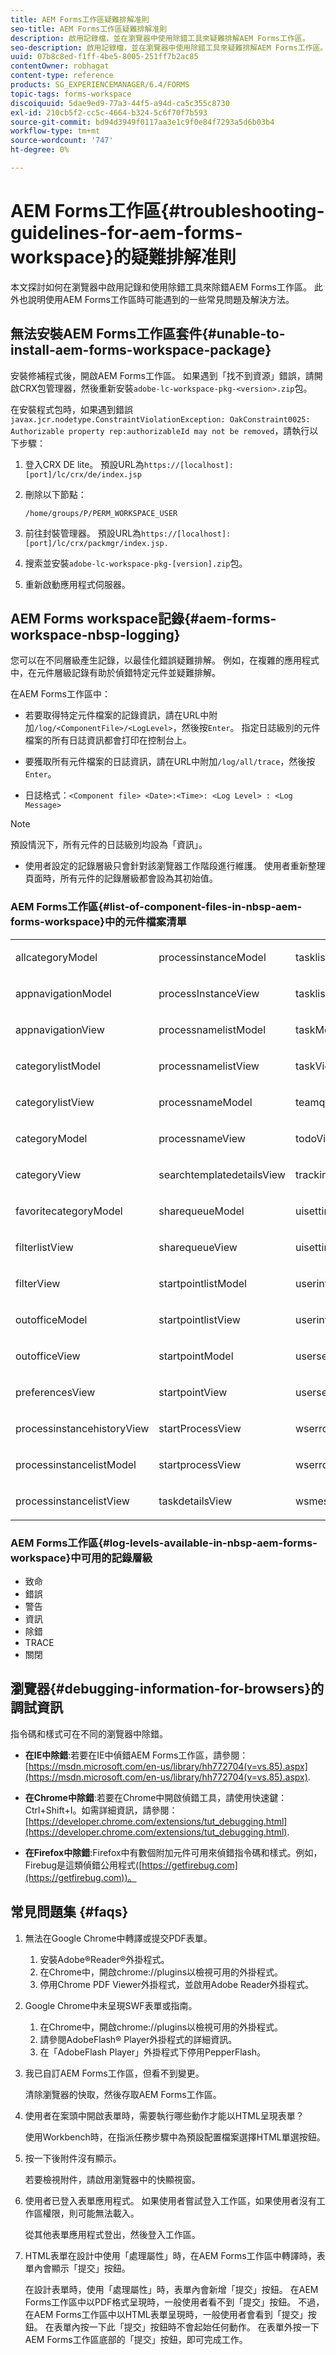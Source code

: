 ```yaml
---
title: AEM Forms工作區疑難排解准則
seo-title: AEM Forms工作區疑難排解准則
description: 啟用記錄檔，並在瀏覽器中使用除錯工具來疑難排解AEM Forms工作區。
seo-description: 啟用記錄檔，並在瀏覽器中使用除錯工具來疑難排解AEM Forms工作區。
uuid: 07b8c8ed-f1ff-4be5-8005-251ff7b2ac85
contentOwner: robhagat
content-type: reference
products: SG_EXPERIENCEMANAGER/6.4/FORMS
topic-tags: forms-workspace
discoiquuid: 5dae9ed9-77a3-44f5-a94d-ca5c355c8730
exl-id: 210cb5f2-cc5c-4664-b324-5c6f70f7b593
source-git-commit: bd94d3949f0117aa3e1c9f0e84f7293a5d6b03b4
workflow-type: tm+mt
source-wordcount: '747'
ht-degree: 0%

---
```


# AEM Forms工作區{#troubleshooting-guidelines-for-aem-forms-workspace}的疑難排解准則

本文探討如何在瀏覽器中啟用記錄和使用除錯工具來除錯AEM Forms工作區。 此外也說明使用AEM Forms工作區時可能遇到的一些常見問題及解決方法。

## 無法安裝AEM Forms工作區套件{#unable-to-install-aem-forms-workspace-package}

安裝修補程式後，開啟AEM Forms工作區。 如果遇到「找不到資源」錯誤，請開啟CRX包管理器，然後重新安裝`adobe-lc-workspace-pkg-<version>.zip`包。

在安裝程式包時，如果遇到錯誤`javax.jcr.nodetype.ConstraintViolationException: OakConstraint0025: Authorizable property rep:authorizableId may not be removed`，請執行以下步驟：

1. 登入CRX DE lite。 預設URL為`https://[localhost]:[port]/lc/crx/de/index.jsp`
1. 刪除以下節點：

   `/home/groups/P/PERM_WORKSPACE_USER`

1. 前往封裝管理器。 預設URL為`https://[localhost]:[port]/lc/crx/packmgr/index.jsp.`
1. 搜索並安裝`adobe-lc-workspace-pkg-[version].zip`包。
1. 重新啟動應用程式伺服器。

## AEM Forms workspace記錄{#aem-forms-workspace-nbsp-logging}

您可以在不同層級產生記錄，以最佳化錯誤疑難排解。 例如，在複雜的應用程式中，在元件層級記錄有助於偵錯特定元件並疑難排解。

在AEM Forms工作區中：

* 若要取得特定元件檔案的記錄資訊，請在URL中附加`/log/<ComponentFile>/<LogLevel>`，然後按`Enter`。 指定日誌級別的元件檔案的所有日誌資訊都會打印在控制台上。

* 要獲取所有元件檔案的日誌資訊，請在URL中附加`/log/all/trace`，然後按`Enter`。

* 日誌格式：`<Component file> <Date>:<Time>: <Log Level> : <Log Message>`

>[!NOTE]
>
>預設情況下，所有元件的日誌級別均設為「資訊」。

* 使用者設定的記錄層級只會針對該瀏覽器工作階段進行維護。 使用者重新整理頁面時，所有元件的記錄層級都會設為其初始值。

### AEM Forms工作區{#list-of-component-files-in-nbsp-aem-forms-workspace}中的元件檔案清單

<table> 
 <tbody> 
  <tr> 
   <td><p>allcategoryModel</p> </td> 
   <td><p>processinstanceModel</p> </td> 
   <td><p>tasklistModel</p> </td> 
  </tr> 
  <tr> 
   <td><p>appnavigationModel</p> </td> 
   <td><p>processInstanceView</p> </td> 
   <td><p>tasklistView</p> </td> 
  </tr> 
  <tr> 
   <td><p>appnavigationView</p> </td> 
   <td><p>processnamelistModel</p> </td> 
   <td><p>taskModel</p> </td> 
  </tr> 
  <tr> 
   <td><p>categorylistModel</p> </td> 
   <td><p>processnamelistView</p> </td> 
   <td><p>taskView</p> </td> 
  </tr> 
  <tr> 
   <td><p>categorylistView</p> </td> 
   <td><p>processnameModel</p> </td> 
   <td><p>teamqueuesView</p> </td> 
  </tr> 
  <tr> 
   <td><p>categoryModel</p> </td> 
   <td><p>processnameView</p> </td> 
   <td><p>todoView</p> </td> 
  </tr> 
  <tr> 
   <td><p>categoryView</p> </td> 
   <td><p>searchtemplatedetailsView</p> </td> 
   <td><p>trackingView</p> </td> 
  </tr> 
  <tr> 
   <td><p>favoritecategoryModel</p> </td> 
   <td><p>sharequeueModel</p> </td> 
   <td><p>uisettingsModel</p> </td> 
  </tr> 
  <tr> 
   <td><p>filterlistView</p> </td> 
   <td><p>sharequeueView</p> </td> 
   <td><p>uisettingsView</p> </td> 
  </tr> 
  <tr> 
   <td><p>filterView</p> </td> 
   <td><p>startpointlistModel</p> </td> 
   <td><p>userinfoModel</p> </td> 
  </tr> 
  <tr> 
   <td><p>outofficeModel</p> </td> 
   <td><p>startpointlistView</p> </td> 
   <td><p>userinfoView</p> </td> 
  </tr> 
  <tr> 
   <td><p>outofficeView</p> </td> 
   <td><p>startpointModel</p> </td> 
   <td><p>usersearchModel</p> </td> 
  </tr> 
  <tr> 
   <td><p>preferencesView</p> </td> 
   <td><p>startpointView</p> </td> 
   <td><p>usersearchView</p> </td> 
  </tr> 
  <tr> 
   <td><p>processinstancehistoryView</p> </td> 
   <td><p>startProcessView</p> </td> 
   <td><p>wserrorModel</p> </td> 
  </tr> 
  <tr> 
   <td><p>processinstancelistModel</p> </td> 
   <td><p>startprocessView</p> </td> 
   <td><p>wserrorView</p> </td> 
  </tr> 
  <tr> 
   <td><p>processinstancelistView</p> </td> 
   <td><p>taskdetailsView</p> </td> 
   <td><p>wsmessageView</p> </td> 
  </tr> 
 </tbody> 
</table>

### AEM Forms工作區{#log-levels-available-in-nbsp-aem-forms-workspace}中可用的記錄層級

* 致命
* 錯誤
* 警告
* 資訊
* 除錯
* TRACE
* 關閉

## 瀏覽器{#debugging-information-for-browsers}的調試資訊

指令碼和樣式可在不同的瀏覽器中除錯。

* **在IE中除錯**:若要在IE中偵錯AEM Forms工作區，請參閱： [https://msdn.microsoft.com/en-us/library/hh772704(v=vs.85).aspx](https://msdn.microsoft.com/en-us/library/hh772704(v=vs.85).aspx).

* **在Chrome中除錯**:若要在Chrome中開啟偵錯工具，請使用快速鍵：Ctrl+Shift+I。如需詳細資訊，請參閱： [https://developer.chrome.com/extensions/tut_debugging.html](https://developer.chrome.com/extensions/tut_debugging.html).

* **在Firefox中除錯**:Firefox中有數個附加元件可用來偵錯指令碼和樣式。例如，Firebug是這類偵錯公用程式([https://getfirebug.com](https://getfirebug.com))。

## 常見問題集 {#faqs}

1. 無法在Google Chrome中轉譯或提交PDF表單。

   1. 安裝Adobe®Reader®外掛程式。
   1. 在Chrome中，開啟chrome://plugins以檢視可用的外掛程式。
   1. 停用Chrome PDF Viewer外掛程式，並啟用Adobe Reader外掛程式。

1. Google Chrome中未呈現SWF表單或指南。

   1. 在Chrome中，開啟chrome://plugins以檢視可用的外掛程式。
   1. 請參閱AdobeFlash® Player外掛程式的詳細資訊。
   1. 在「AdobeFlash Player」外掛程式下停用PepperFlash。

1. 我已自訂AEM Forms工作區，但看不到變更。

   清除瀏覽器的快取，然後存取AEM Forms工作區。

1. 使用者在案頭中開啟表單時，需要執行哪些動作才能以HTML呈現表單？

   使用Workbench時，在指派任務步驟中為預設配置檔案選擇HTML單選按鈕。

1. 按一下後附件沒有顯示。

   若要檢視附件，請啟用瀏覽器中的快顯視窗。

1. 使用者已登入表單應用程式。 如果使用者嘗試登入工作區，如果使用者沒有工作區權限，則可能無法載入。

   從其他表單應用程式登出，然後登入工作區。

1. HTML表單在設計中使用「處理屬性」時，在AEM Forms工作區中轉譯時，表單內會顯示「提交」按鈕。

   在設計表單時，使用「處理屬性」時，表單內會新增「提交」按鈕。 在AEM Forms工作區中以PDF格式呈現時，一般使用者看不到「提交」按鈕。 不過，在AEM Forms工作區中以HTML表單呈現時，一般使用者會看到「提交」按鈕。 在表單內按一下此「提交」按鈕時不會起始任何動作。 在表單外按一下AEM Forms工作區底部的「提交」按鈕，即可完成工作。
